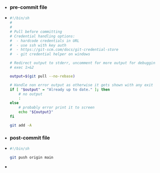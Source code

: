 - ### pre-commit file
- ```bash
  #!/bin/sh
  #
  #
  # Pull before committing
  # Credential handling options:
  #  - hardcode credentials in URL
  #  - use ssh with key auth
  #  - https://git-scm.com/docs/git-credential-store
  #  - git credential helper on windows
  
  # Redirect output to stderr, uncomment for more output for debugging
  # exec 1>&2
  
  output=$(git pull --no-rebase)
  
  # Handle non error output as otherwise it gets shown with any exit code by logseq
  if [ "$output" = "Already up to date." ]; then
      # no output
      :
  else
      # probably error print it to screen
      echo "${output}"
  fi
  
  git add -A
  ```
- ### post-commit file
- ```bash
  #!/bin/sh
  
  git push origin main
  ```
-